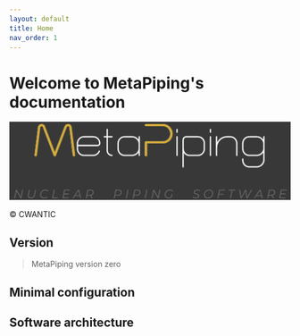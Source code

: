 ```yaml
---
layout: default
title: Home
nav_order: 1
---
```


# Welcome to MetaPiping's documentation

![Logo](Images/MetaPiping_web_title.png)

&copy; CWANTIC

## Version


>MetaPiping version zero
## Minimal configuration


## Software architecture



